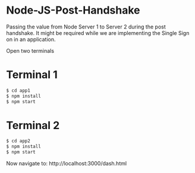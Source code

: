 # Node-JS-Post-Handshake

Passing the value from Node Server 1 to Server 2 during the post handshake. It might be required while we are implementing the Single Sign on in an application.


Open two terminals

# Terminal 1
```sh
$ cd app1
$ npm install
$ npm start
```

# Terminal 2
```sh
$ cd app2
$ npm install
$ npm start
```

Now navigate to: http://localhost:3000/dash.html
